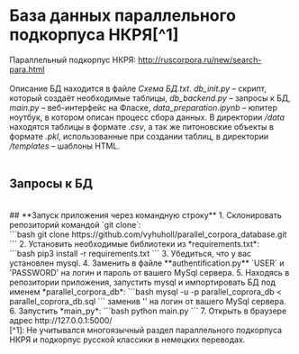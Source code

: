 # **База данных параллельного подкорпуса НКРЯ**[^1]

Параллельный подкорпус НКРЯ: http://ruscorpora.ru/new/search-para.html <br>
<br>
Описание БД находится в файле *Схема БД.txt*. *db_init.py* – скрипт, который создаёт необходимые таблицы, *db_backend.py* – запросы к БД, *main.py* – веб-интерфейс на Фласке, *data_preparation.ipynb* – юпитер ноутбук, в котором описан процесс сбора данных. В директории */data* находятся таблицы в формате *.csv*, а так же питоновские объекты в формате *.pkl*, использованные при создании таблиц, в директории */templates* – шаблоны HTML.<br>
<br>
## **Запросы к БД**
<br>
## **Запуск приложения через командную строку**
1. Склонировать репозиторий командой `git clonе`: <br>
```bash
git clone https://github.com/vyhuholl/parallel_corpora_database.git
```
2. Установить необходимые библиотеки из *requirements.txt*: <br>
```bash
pip3 install -r requirements.txt
```
3. Убедиться, что у вас установлен mysql.
4. Заменить в файле **authentification.py** `USER` и 'PASSWORD' на логин и пароль от вашего MySql сервера.
5. Находясь в репозитории приложения, запустить mysql и импортировать БД под именем *parallel_corpora_db*:
```bash
mysql -u <username> -p parallel_coprora_db < parallel_coprora_db.sql
```
заменив '<username>' на логин от вашего MySql сервера.
6. Запустить *main_py*:
```bash
python main.py
```
7. Открыть в браузере адрес http://127.0.0.1:5000/
<br>
[^1]: Не учитывался многоязычный раздел параллельного подкорпуса НКРЯ и подкорпус русской классики в немецких переводах.
